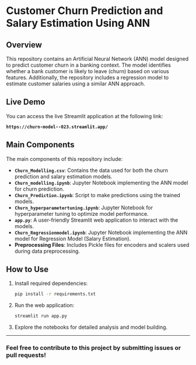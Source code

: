 # Customer Churn Prediction and Salary Estimation Using ANN

## Overview
This repository contains an Artificial Neural Network (ANN) model designed to predict customer churn in a banking context. The model identifies whether a bank customer is likely to leave (churn) based on various features. Additionally, the repository includes a regression model to estimate customer salaries using a similar ANN approach.

## Live Demo
You can access the live Streamlit application at the following link:

**`https://churn-model--023.streamlit.app/`**

## Main Components
The main components of this repository include:

- **`Churn_Modelling.csv`**: Contains the data used for both the churn prediction and salary estimation models.
- **`Churn_modelling.ipynb`**: Jupyter Notebook implementing the ANN model for churn prediction.
- **`Churn_Prediction.ipynb`**: Script to make predictions using the trained models.
- **`Churn_hyperparametertuning.ipynb`**: Jupyter Notebook for hyperparameter tuning to optimize model performance.
- **`app.py`**: A user-friendly Streamlit web application to interact with the models.
- **`Churn_Regressionmodel.ipynb`**: Jupyter Notebook implementing the ANN model for Regression Model (Salary Estimation).
- **Preprocessing Files**: Includes Pickle files for encoders and scalers used during data preprocessing.

## How to Use
1. Install required dependencies:
    ```bash
    pip install -r requirements.txt
    ```

2. Run the web application:
    ```bash
    streamlit run app.py
    ```

3. Explore the notebooks for detailed analysis and model building.

---

### Feel free to contribute to this project by submitting issues or pull requests!